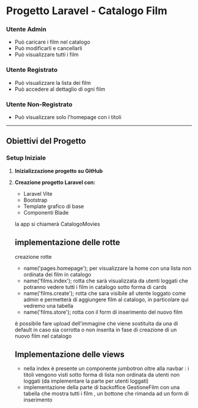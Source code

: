# Progetto Laravel - Catalogo Film


### Utente Admin
- Può caricare i film nel catalogo
- Può modificarli e cancellarli  
- Può visualizzare tutti i film

### Utente Registrato
- Può visualizzare la lista dei film
- Può accedere al dettaglio di ogni film

###  Utente Non-Registrato
- Può visualizzare solo l'homepage con i titoli

---

## Obiettivi del Progetto

### Setup Iniziale
1. **Inizializzazione progetto su GitHub**
2. **Creazione progetto Laravel con:**
   - Laravel Vite
   - Bootstrap
   - Template grafico di base
   - Componenti Blade


   la app si chiamerà CatalogoMovies
   
   ## implementazione delle rotte
   creazione rotte
   * name('pages.homepage');  per visualizzare la home con una lista non ordinata dei film in catalogo
   * name('films.index');  rotta che sarà visualizzata da utenti loggati che potranno vedere tutti i film in catalogo sotto forma di cards
   * name('films.create'); rotta che sara visibile all utente loggato come admin e permetterà di aggiungere film al catalogo, in particolare qui vedremo una tabella 
   * name('films.store');  rotta con il form di inserimento del nuovo film

   
   è possibile fare upload dell'immagine che viene sostituita da una di default in caso sia corrotta o non inserita in fase di creazione di un nuovo film nel catalogo 
   
   ## Implementazione delle views
   * nella index è presente un componente jumbotron oltre alla navbar : i titoli vengono visti
   sotto forma di lista non ordinata da utenti non loggati (da implementare la parte per utenti loggati)
   * implementazione della parte di backoffice GestioneFilm 
   con una tabella che mostra tutti i film , un bottone che rimanda ad un form di inserimento
